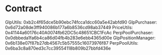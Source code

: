 # Contract

GlpUtils: 0xb2c4f65dce5b90ebc74fcca1dcc60a5e42abfd90
GlpPurchaser: 0x6d72a08de3ff940086b177a6b8536cd98ab37449
PriceUtils: 0x41144a60176c40A0074fb62DC5c48651CBC1FcAc
PerpPoolPurchaser: 0x0dbbeda1fa6b4ca86d04fb4b283e6ebb4365d00e
GlpPositionManager: 0x6b138e07f87b27db4567c5b57555c16073976f87
PerpPoolUtils: 0x6ba3c8a870ed3c7cc39554118b809b27bbfd436e 




